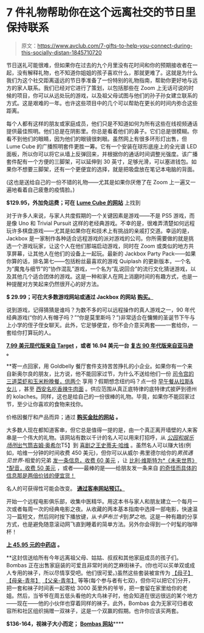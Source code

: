 # 7 件礼物帮助你在这个远离社交的节日里保持联系

> 原文：<https://www.avclub.com/7-gifts-to-help-you-connect-during-this-socially-distan-1845710720>

节日送礼可能很难，但如果你在过去的九个月里没有花时间和你的预期接收者在一起，没有解释礼物，也不知道你姐姐的孩子喜欢什么，那就更难了。这就是为什么我们为这个社交距离遥远的节日季准备了一份特别的礼物指南，帮助你更好地与远方的家人联系。我们已经对它进行了策划，以包括那些在 Zoom 上无话可说的时候的项目，你可以从远处玩的游戏，以及祖父母试图与他们的孙子孙女建立联系的方式。这是艰难的一年。也许这些项目中的几个可以帮助在更长的时间内弥合这些距离。

每个人都有这样的朋友或家庭成员，他们只是不知道如何为所有这些在线视频通话提供最佳照明。他们总是在阴影里。你总是看着他们的鼻子。它们总是很模糊。你看不到他们的眼睛，因为他们的眼镜很刺眼。虽然网上有很多环形灯出售，但 Lume Cube 的广播照明套件更胜一筹。它有一个安装在球形底座上的全光谱 LED 面板，所以你可以将它从墙上反弹回来，并根据你的通话时间调整光强度。该广播套件配有一个方便的三脚架，可以延伸到 30 英寸，足够光滑，可以塞进钱包。如果你不想要三脚架，还有一个更便宜的选择，就是把吸盘放在笔记本电脑的背面。

(这也是送给自己的一份不错的礼物——尤其是如果你厌倦了在 Zoom 上一遍又一遍地看着自己疲惫的疫情脸。)

**$129.95，外加免运费；可在** [**Lume Cube 的网站**](https://lumecube.com/products/broadcast-lighting-kit) 上找到

对于许多人来说，与家人共度假期的一个关键因素是游戏——不是 PS5 游戏，而是像 Uno 和 Trivial Pursuit 这样的老经典游戏。不幸的是，很难弄清楚如何远程玩许多棋盘游戏——尤其是如果你在和技术上有挑战的亲戚打交道。幸运的是，Jackbox 是一家制作各种适合远程游戏的派对游戏的公司。你所需要做的就是挑选一个游戏玩家，让这个人在他们那端启动游戏，同时在 Zoom 或类似的地方共享屏幕，让其他人在他们的设备上一起玩。最新的 Jackbox Party Pack——如果你算的话，排名第七——包括粉丝最喜欢的游戏 Quiplash 的更新版本，一个名为“魔鬼与细节”的“协作混乱”游戏，一个名为“乱说回合”的流行文化猜谜游戏，以及其他几个适合团体的游戏。这是一种和家人在网上消磨时间的有趣方式，也是一种提醒对方笑起来仍然很开心的好方法。

**$ 29.99；可在大多数游戏网站或通过 Jackbox 的网站** [**购买。**](https://www.jackboxgames.com/party-pack-seven/)

说到游戏，记得猜猜是谁吗？为数不多的可以远程操作的真人游戏之一，90 年代经典游戏(“你的人有帽子吗？”“你是莫里斯吗？”)非常适合在慵懒的圣诞节下午与上小学的侄子侄女聊天。此外，它足够便宜，你不会介意买两套——一套给你，一套给你打算玩的人。

**[**7.99 美元现代版来自 Target**](https://www.target.com/p/guess-who-game/-/A-79772475#lnk=sametab) **，或者 16.94 美元一台** [**复古 90 年代版来自亚马逊**](https://www.amazon.com/Winning-Moves-Games-1191-Guess/dp/B00S732WJE/ref=pd_lpo_21_t_0/138-4808201-1842566?_encoding=UTF8&asc_campaign=InlineText&asc_refurl=https://www.avclub.com/7-gifts-to-help-you-connect-during-this-socially-distan-1845710720&asc_source=&pd_rd_i=B00S732WJE&pd_rd_r=fd965741-c526-4cde-bacc-574bcd618f2d&pd_rd_w=EGHFQ&pd_rd_wg=WnNIl&pf_rd_p=7b36d496-f366-4631-94d3-61b87b52511b&pf_rd_r=GR57WDBY1P3G0DZJPVNH&psc=1&refRID=GR57WDBY1P3G0DZJPVNH&tag=kinjaavclublink-20) **。****

 **寄一点回家，用 Goldbelly 餐厅套件支持苦苦挣扎的小企业。如果你有一个来自新奥尔良的朋友，比方说，他不能回家过节，为什么不送给他们一份 [司令宫的三道菜虾和玉米粉晚餐，供两个](https://www.goldbelly.com/commanders-palace/commanders-palace-three-course-dinner-for-2-shrimp-and-grits?ref=collection) 享用？假期想念纽约吗？点一份 [早午餐从拉斯&女儿](https://www.goldbelly.com/russ-and-daughters/18810-new-york-brunch?ref=collection) ，甚至 [西安名吃香辣牛肉面](https://www.goldbelly.com/xian-famous-foods/spicy-and-tingly-beef-hand-ripped-noodles-kit-for-4?ref=collection) 。供应范围从真正底特律的底特律式披萨到德州的 kolaches。同样，这也是给自己的一份很棒的礼物。毕竟，如果你不能回家过节，至少让你喜欢的食物来找你。

价格因餐厅和产品而异；通过 [**购买金肚的网站**](https://www.goldbelly.com/) **。**

大多数人现在都知道客串，但它总是值得一提的是，由一个真正离开墙壁的人来客串是一个伟大的礼物。该网站有数以千计的名人可以用来打招呼，从 [*公园和娱乐场所*出气筒吉姆·奥希尔](https://www.cameo.com/jimo)T5】到 [喜剧之王史蒂夫·哈维](https://www.cameo.com/steveharvey) 。虽然名人可以赚大钱(例如，哈维一分钟的时间收费 450 美元)，但你可以从威尔·弗里德尔给你的*男孩遇见世界*-相爱的兄弟 [发一条信息，收费 60 美元](https://www.cameo.com/willfriedle) ，让 [比利·维斯特为*《未来世界》*配音，收费 50 美元](https://www.cameo.com/billywest) ，或者——最棒的是——给朋友发一条来自 [的奇怪而具体的信息那是两倍价钱的便宜货！](https://www.cameo.com/quokka)

名人的可获得性可能会改变。 [**通过客串网站预订。**](https://www.cameo.com/)

开始一个远程电影俱乐部，收集中医精华。用这本书与家人和朋友建立一个每月一次或者每周一次的经典电影之夜。从收藏的两本基本指南中选择一部电影，快速温习一篇短文，然后同时按下播放键，从*卡萨布兰卡*到*梦之地*。这是一种有趣的分享方式，也是避免随意滚动网飞直到睡着的简单方法。另外你会得到一个时髦的咖啡杯！

**[**上 45.95 元的中药店**](https://shop.tcm.com/tcm-essentials-collection/762184745626) **。****

 **这封信送给所有今年远离祖父母、姑姑、叔叔和其他家庭成员的孩子们。Bombas 正在出售家庭装的可爱且非常时尚的芝麻街袜子。(你也可以买单双或成人专用的袜子，所以尽情享受吧。他们很可爱。)虽然这些套装被宣传为 [【母子】](https://bombas.com/products/mother-toddler-gift-box?variant=mixed) [【母亲-青年】](https://bombas.com/products/mother-youth-gift-boxes?variant=mixed) [【父亲-青年】](https://bombas.com/products/father-youth-gift-boxes?variant=mixed) 等等(每个参与者有七双)，但你可以把它们分开，把一套和袜子时间表一起寄给 3000 英里外的爷爷，把一套留在家里给你的老姐。然后，当爷爷在周五低头看他的大鸟袜子时，他会知道在很远很远的某个地方——现在——他的小伙伴也穿着同样的袜子。此外，Bombas 会为无家可归者收容所和社区组织捐赠一双袜子，这是一个双赢的假期。也许你应该买两套。

**$136-164，视袜子大小而定；** [**Bombas 网站**](https://bombas.com/search?q=sesame+street)****